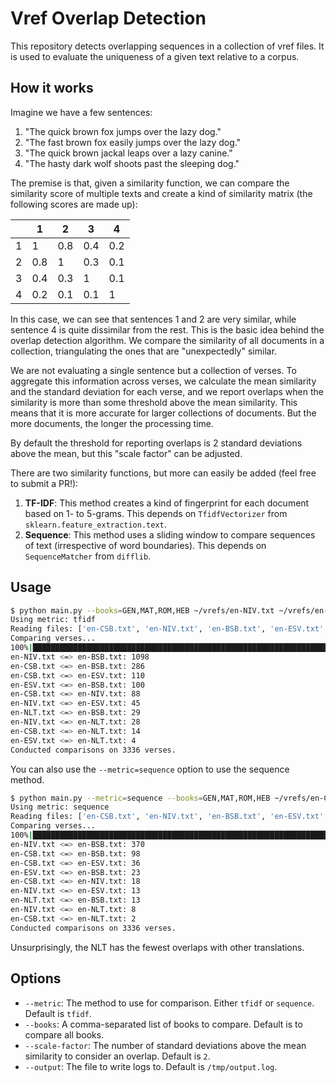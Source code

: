 # Vref Overlap Detection

This repository detects overlapping sequences in a collection of vref files. It is used to evaluate the uniqueness of a given text relative to a corpus.

## How it works

Imagine we have a few sentences:

1. "The quick brown fox jumps over the lazy dog."
2. "The fast brown fox easily jumps over the lazy dog."
3. "The quick brown jackal leaps over a lazy canine."
4. "The hasty dark wolf shoots past the sleeping dog."

The premise is that, given a similarity function, we can compare the similarity score of multiple texts and create a kind of similarity matrix (the following scores are made up):

|     | 1   | 2   | 3   | 4   |
| --- | --- | --- | --- | --- |
| 1   | 1   | 0.8 | 0.4 | 0.2 |
| 2   | 0.8 | 1   | 0.3 | 0.1 |
| 3   | 0.4 | 0.3 | 1   | 0.1 |
| 4   | 0.2 | 0.1 | 0.1 | 1   |

In this case, we can see that sentences 1 and 2 are very similar, while sentence 4 is quite dissimilar from the rest. This is the basic idea behind the overlap detection algorithm. We compare the similarity of all documents in a collection, triangulating the ones that are "unexpectedly" similar.

We are not evaluating a single sentence but a collection of verses. To aggregate this information across verses, we calculate the mean similarity and the standard deviation for each verse, and we report overlaps when the similarity is more than some threshold above the mean similarity. This means that it is more accurate for larger collections of documents. But the more documents, the longer the processing time.

By default the threshold for reporting overlaps is 2 standard deviations above the mean, but this "scale factor" can be adjusted.

There are two similarity functions, but more can easily be added (feel free to submit a PR!):

1. **TF-IDF**: This method creates a kind of fingerprint for each document based on 1- to 5-grams. This depends on `TfidfVectorizer` from `sklearn.feature_extraction.text`.
2. **Sequence**: This method uses a sliding window to compare sequences of text (irrespective of word boundaries). This depends on `SequenceMatcher` from `difflib`.

## Usage

```bash
$ python main.py --books=GEN,MAT,ROM,HEB ~/vrefs/en-NIV.txt ~/vrefs/en-ESV.txt ~/vrefs/en-CSB.txt ~/vrefs/en-NLT.txt ~/vrefs/en-BSB.txt
Using metric: tfidf
Reading files: ['en-CSB.txt', 'en-NIV.txt', 'en-BSB.txt', 'en-ESV.txt', 'en-NLT.txt']
Comparing verses...
100%|███████████████████████████████████████████████████████████████████████████| 41899/41899 [00:41<00:00, 1012.74it/s]
en-NIV.txt <=> en-BSB.txt: 1098
en-CSB.txt <=> en-BSB.txt: 286
en-CSB.txt <=> en-ESV.txt: 110
en-ESV.txt <=> en-BSB.txt: 100
en-CSB.txt <=> en-NIV.txt: 88
en-NIV.txt <=> en-ESV.txt: 45
en-NLT.txt <=> en-BSB.txt: 29
en-NIV.txt <=> en-NLT.txt: 28
en-CSB.txt <=> en-NLT.txt: 14
en-ESV.txt <=> en-NLT.txt: 4
Conducted comparisons on 3336 verses.
```

You can also use the `--metric=sequence` option to use the sequence method.

```bash
$ python main.py --metric=sequence --books=GEN,MAT,ROM,HEB ~/vrefs/en-CSB.txt ~/vrefs/en-NIV.txt ~/vrefs/en-BSB.txt ~/vrefs/en-ESV.txt ~/vrefs/en-NLT.txt
Using metric: sequence
Reading files: ['en-CSB.txt', 'en-NIV.txt', 'en-BSB.txt', 'en-ESV.txt', 'en-NLT.txt']
Comparing verses...
100%|███████████████████████████████████████████████████████████████████████████| 41899/41899 [00:08<00:00, 5215.25it/s]
en-NIV.txt <=> en-BSB.txt: 370
en-CSB.txt <=> en-BSB.txt: 98
en-CSB.txt <=> en-ESV.txt: 36
en-ESV.txt <=> en-BSB.txt: 23
en-CSB.txt <=> en-NIV.txt: 18
en-NIV.txt <=> en-ESV.txt: 13
en-NLT.txt <=> en-BSB.txt: 13
en-NIV.txt <=> en-NLT.txt: 8
en-CSB.txt <=> en-NLT.txt: 2
Conducted comparisons on 3336 verses.
```

Unsurprisingly, the NLT has the fewest overlaps with other translations.

## Options

- `--metric`: The method to use for comparison. Either `tfidf` or `sequence`. Default is `tfidf`.
- `--books`: A comma-separated list of books to compare. Default is to compare all books.
- `--scale-factor`: The number of standard deviations above the mean similarity to consider an overlap. Default is `2`.
- `--output`: The file to write logs to. Default is `/tmp/output.log`.
